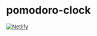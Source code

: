 # pomodoro-clock

[![Netlify](https://img.shields.io/netlify/0323aca2-b5b5-42e1-a4f2-3e97b31da9fa?logo=netlify&style=flat-square)](https://pomodoro-clock.dikdns.com)

